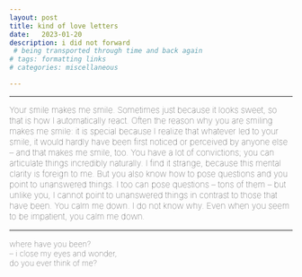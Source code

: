 ```yaml
---
layout: post
title: kind of love letters
date:   2023-01-20
description: i did not forward
 # being transported through time and back again
# tags: formatting links
# categories: miscellaneous

---
```


<hr>

<span style="font-size:15px;font-weight:lighter">
Your smile makes me smile. Sometimes just because it looks sweet, so that is how I automatically react. Often the reason why you are smiling makes me smile: it is special because I realize that whatever led to your smile, it would hardly have been first noticed or perceived by anyone else – and that makes me smile, too.

<span style="font-size:15px;font-weight:lighter">
You have a lot of convictions; you can articulate things incredibly naturally. I find it strange, because this mental clarity is foreign to me. But you also know how to pose questions and you point to unanswered things. I too can pose questions – tons of them – but unlike you, I cannot point to unanswered things in contrast to those that have been.

<span style="font-size:15px;font-weight:lighter">
You calm me down. I do not know why. Even when you seem to be impatient, you calm me down.

<br>
<hr>

<span style="font-size:14px;font-weight:lighter">
​where have you been?
<br> – ​i close my eyes and wonder,
<br> ​do you ever think of me?